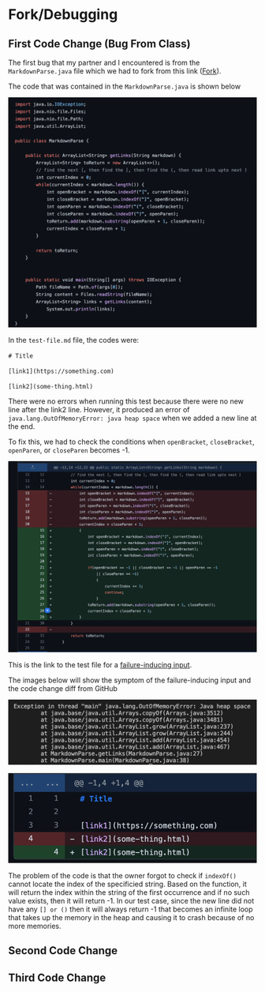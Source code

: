 # **Fork/Debugging**

## First Code Change (Bug From Class)
The first bug that my partner and I encountered is from the `MarkdownParse.java` file which we had to fork from this link ([Fork](https://github.com/nidhidhamnani/markdown-parser)).

The code that was contained in the `MarkdownParse.java` is shown below

![MarkdownParse](MarkdownParse.png)

In the `test-file.md` file, the codes were:

`# Title`

`[link1](https://something.com)`

`[link2](some-thing.html)`

There were no errors when running this test because there were no new line after the link2 line. However, it produced an error of `java.lang.OutOfMemoryError: java heap space` when we added a new line at the end.

To fix this, we had to check the conditions when `openBracket`, `closeBracket`, `openParen`, or `closeParen` becomes -1. 

![bugOne](bugOne.png)

This is the link to the test file for a [failure-inducing input](https://github.com/reisandylamdjani/markdown-parser/blob/main/test-file.md).

The images below will show the symptom of the failure-inducing input and the code change diff from GitHub

![bugOneOutput](butOneOutput.png)

![bugOneCommit](bugOneCommit.png)

The problem of the code is that the owner forgot to check if `indexOf()` cannot locate the index of the specificied string. Based on the function, it will return the index within the string of the first occurrence and if no such value exists, then it will return -1. In our test case, since the new line did not have any `[] or ()` then it will always return -1 that becomes an infinite loop that takes up the memory in the heap and causing it to crash because of no more memories. 

## Second Code Change

## Third Code Change